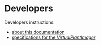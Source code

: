 # Developers

Developers instructions:

  - [about this documentation](documentation.md)
  - [specifications for the _VirtualPlantImager_](virtualplantimager.md)